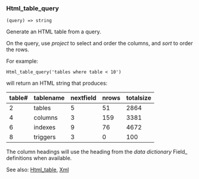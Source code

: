### Html_table_query

``` suneido
(query) => string
```

Generate an HTML table from a query.

On the query, use *project* to select and order the columns,
and *sort* to order the rows.

For example:

``` suneido
Html_table_query('tables where table < 10')
```

will return an HTML string that produces:

<div class="table-style">

| table# | tablename | nextfield | nrows | totalsize | 
| :---- | :---- | :---- | :---- | :---- |
| 2 | tables | 5 | 51 | 2864 | 
| 4 | columns | 3 | 159 | 3381 | 
| 6 | indexes | 9 | 76 | 4672 | 
| 8 | triggers | 3 | 0 | 100 | 

</div>

The column headings will use the heading from the *data dictionary*
Field_ definitions when available.

See also:
[Html_table](<Html_table.md>),
[Xml](<Xml.md>)